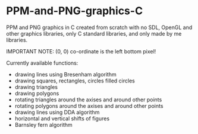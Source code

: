 # PPM-and-PNG-graphics-C
PPM and PNG graphics in C created from scratch with no SDL, OpenGL and other graphics libraries, only C standard libraries, and only made by me libraries. 

IMPORTANT NOTE: (0, 0) co-ordinate is the left bottom pixel!

Currently available functions:
* drawing lines using Bresenham algorithm
* drawing squares, rectangles, circles filled circles
* drawing triangles
* drawing polygons
* rotating triangles around the axises and around other points
* rotating polygons around the axises and around other points
* drawing lines using DDA algorithm
* horizontal and vertical shifts of figures
* Barnsley fern algorithm
